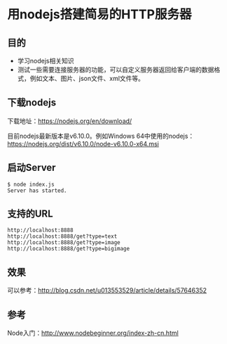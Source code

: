 # 用nodejs搭建简易的HTTP服务器

## 目的

* 学习nodejs相关知识
* 测试一些需要连接服务器的功能，可以自定义服务器返回给客户端的数据格式，例如文本、图片、json文件、xml文件等。

## 下载nodejs

下载地址：https://nodejs.org/en/download/

目前nodejs最新版本是v6.10.0。例如Windows 64中使用的nodejs：https://nodejs.org/dist/v6.10.0/node-v6.10.0-x64.msi

## 启动Server

```language
$ node index.js
Server has started.
```

## 支持的URL

```language
http://localhost:8888
http://localhost:8888/get?type=text
http://localhost:8888/get?type=image
http://localhost:8888/get?type=bigimage
```
## 效果

可以参考：http://blog.csdn.net/u013553529/article/details/57646352

## 参考

Node入门：http://www.nodebeginner.org/index-zh-cn.html

